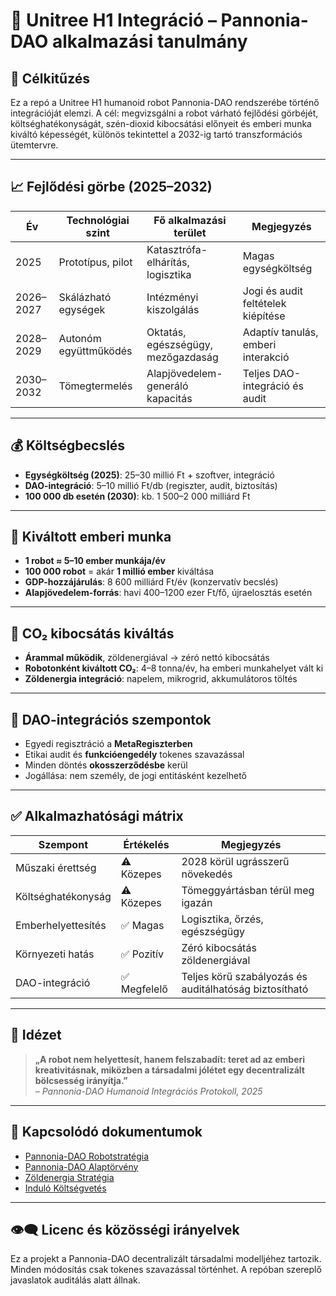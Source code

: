 # 🤖 Unitree H1 Integráció – Pannonia-DAO alkalmazási tanulmány

## 🎯 Célkitűzés

Ez a repó a Unitree H1 humanoid robot Pannonia-DAO rendszerébe történő integrációját elemzi. A cél: megvizsgálni a robot várható fejlődési görbéjét, költséghatékonyságát, szén-dioxid kibocsátási előnyeit és emberi munka kiváltó képességét, különös tekintettel a 2032-ig tartó transzformációs ütemtervre.

---

## 📈 Fejlődési görbe (2025–2032)

| Év | Technológiai szint | Fő alkalmazási terület | Megjegyzés |
|----|---------------------|------------------------|------------|
| 2025 | Prototípus, pilot | Katasztrófa-elhárítás, logisztika | Magas egységköltség |
| 2026–2027 | Skálázható egységek | Intézményi kiszolgálás | Jogi és audit feltételek kiépítése |
| 2028–2029 | Autonóm együttműködés | Oktatás, egészségügy, mezőgazdaság | Adaptív tanulás, emberi interakció |
| 2030–2032 | Tömegtermelés | Alapjövedelem-generáló kapacitás | Teljes DAO-integráció és audit |

---

## 💰 Költségbecslés

- **Egységköltség (2025)**: 25–30 millió Ft + szoftver, integráció
- **DAO-integráció**: 5–10 millió Ft/db (regiszter, audit, biztosítás)
- **100 000 db esetén (2030)**: kb. 1 500–2 000 milliárd Ft

---

## 🧍 Kiváltott emberi munka

- **1 robot ≈ 5–10 ember munkája/év**
- **100 000 robot** = akár **1 millió ember** kiváltása
- **GDP-hozzájárulás**: 8 600 milliárd Ft/év (konzervatív becslés)
- **Alapjövedelem-forrás**: havi 400–1200 ezer Ft/fő, újraelosztás esetén

---

## 🌿 CO₂ kibocsátás kiváltás

- **Árammal működik**, zöldenergiával → zéró nettó kibocsátás
- **Robotonként kiváltott CO₂**: 4–8 tonna/év, ha emberi munkahelyet vált ki
- **Zöldenergia integráció**: napelem, mikrogrid, akkumulátoros töltés

---

## 🧠 DAO-integrációs szempontok

- Egyedi regisztráció a **MetaRegiszterben**
- Etikai audit és **funkcióengedély** tokenes szavazással
- Minden döntés **okosszerződésbe** kerül
- Jogállása: nem személy, de jogi entitásként kezelhető

---

## ✅ Alkalmazhatósági mátrix

| Szempont | Értékelés | Megjegyzés |
|----------|-----------|------------|
| Műszaki érettség | ⚠️ Közepes | 2028 körül ugrásszerű növekedés |
| Költséghatékonyság | ⚠️ Közepes | Tömeggyártásban térül meg igazán |
| Emberhelyettesítés | ✅ Magas | Logisztika, őrzés, egészségügy |
| Környezeti hatás | ✅ Pozitív | Zéró kibocsátás zöldenergiával |
| DAO-integráció | ✅ Megfelelő | Teljes körű szabályozás és auditálhatóság biztosítható |

---

## 📜 Idézet

> **„A robot nem helyettesít, hanem felszabadít: teret ad az emberi kreativitásnak, miközben a társadalmi jólétet egy decentralizált bölcsesség irányítja.”**  
> – *Pannonia-DAO Humanoid Integrációs Protokoll, 2025*

---

## 📂 Kapcsolódó dokumentumok

- [Pannonia-DAO Robotstratégia](../Pannonia%20Dao%20Robot%20Strategia.pdf)
- [Pannonia-DAO Alaptörvény](../Pannonia-dao%20Alaptorveny.pdf)
- [Zöldenergia Stratégia](../Pannonia-DAO_Zoldenergia_Strategia.md)
- [Induló Költségvetés](../Indulo_Koltsegvetes_Pannonia_DAO.md)

---

## 👁‍🗨 Licenc és közösségi irányelvek

Ez a projekt a Pannonia-DAO decentralizált társadalmi modelljéhez tartozik. Minden módosítás csak tokenes szavazással történhet. A repóban szereplő javaslatok auditálás alatt állnak.

